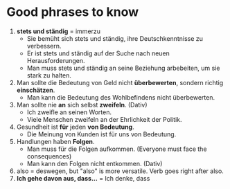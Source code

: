 # Good phrases to know
1. **stets und ständig** = immerzu
    * Sie bemüht sich stets und ständig, ihre Deutschkenntnisse zu verbessern. 
    * Er ist stets und ständig auf der Suche nach neuen Herausforderungen.
    * Man muss stets und ständig an seine Beziehung arbebeiten, um sie stark zu halten.
2. Man sollte die Bedeutung von Geld nicht **überbewerten**, sondern richtig **einschätzen**.
    * Man kann die Bedeutung des Wohlbefindens nicht überbewerten.
3. Man sollte nie **an** sich selbst **zweifeln**. (Dativ)
    * Ich zweifle an seinen Worten.
    * Viele Menschen zweifeln an der Ehrlichkeit der Politik.
4. Gesundheit ist **für** jeden **von Bedeutung**.
    * Die Meinung von Kunden ist für uns von Bedeutung.
5. Handlungen haben **Folgen**.
    * Man muss für die Folgen aufkommen. (Everyone must face the consequences)
    * Man kann den Folgen nicht entkommen. (Dativ)
6. also = deswegen, but "also" is more versatile. Verb goes right after also.
7. **Ich gehe davon aus, dass...** = Ich denke, dass
